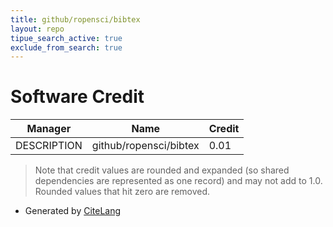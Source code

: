 ```yaml
---
title: github/ropensci/bibtex
layout: repo
tipue_search_active: true
exclude_from_search: true
---
```

# Software Credit

|Manager|Name|Credit|
|-------|----|------|
|DESCRIPTION|github/ropensci/bibtex|0.01|


> Note that credit values are rounded and expanded (so shared dependencies are represented as one record) and may not add to 1.0. Rounded values that hit zero are removed.


- Generated by [CiteLang](https://github.com/vsoch/citelang)
